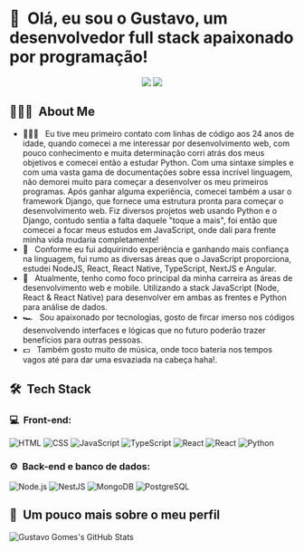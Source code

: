 <h1>👋 &nbsp;Olá, eu sou o Gustavo, um desenvolvedor full stack apaixonado por programação!</h1>
<p align="center"
<a href="https://www.linkedin.com/in/gustavo-gomes-da-rosa-3a2039259/"><img src="https://img.shields.io/badge/-Gustavo%20Gomes%20Rosa-0077B5?style=flat-square&logo=Linkedin&logoColor=white"/></a>
<a href="mailto:gusthgomesdarosa@gmail.com"><img src="https://img.shields.io/badge/-gusthgomesdarosa@gmail.com-D14836?style=flat-square&logo=Gmail&logoColor=white"/></a>

</p>

<h2> 👨🏻‍💻 &nbsp;About Me </h2>

- 👨🏻‍💻 &nbsp; Eu tive meu primeiro contato com linhas de código aos 24 anos de idade, quando comecei a me interessar por desenvolvimento web, com pouco conhecimento e muita determinação corri atrás dos meus objetivos e comecei então a estudar Python. Com uma sintaxe simples e com uma vasta gama de documentações sobre essa incrível linguagem, não demorei muito para começar a desenvolver os meu primeiros programas. Após ganhar alguma experiência, comecei também a usar o framework Django, que fornece uma estrutura pronta para começar o desenvolvimento web. Fiz diversos projetos web usando Python e o Django, contudo sentia a falta daquele "toque a mais", foi então que comecei a focar meus estudos em JavaScript, onde dali para frente minha vida mudaria completamente!
- 💚 &nbsp; Conforme eu fui adquirindo experiência e ganhando mais confiança na linguagem, fui rumo as diversas áreas que o JavaScript proporciona, estudei NodeJS, React, React Native, TypeScript, NextJS e Angular.
- 🚀 &nbsp; Atualmente, tenho como foco principal da minha carreira as áreas de desenvolvimento web e mobile. Utilizando a stack JavaScript (Node, React & React Native) para desenvolver em ambas as frentes e Python para análise de dados.
- 🏎 &nbsp; Sou apaixonado por tecnologias, gosto de fircar imerso nos códigos desenvolvendo interfaces e lógicas que no futuro poderão trazer benefícios para outras pessoas.
- 💵 &nbsp; Também gosto muito de música, onde toco bateria nos tempos vagos até para dar uma esvaziada na cabeça haha!.

<h2> 🛠 &nbsp;Tech Stack</h2>
<h3>💻 &nbsp;Front-end:</h3>

![HTML](https://img.shields.io/badge/-HTML-333333?style=flat&logo=HTML5)
![CSS](https://img.shields.io/badge/-CSS-333333?style=flat&logo=CSS3&logoColor=1572B6)
![JavaScript](https://img.shields.io/badge/-JavaScript-333333?style=flat&logo=javascript)
![TypeScript](https://img.shields.io/badge/-TypeScript-333333?style=flat&logo=typescript&logoColor=2D79C7)
![React](https://img.shields.io/badge/-React-333333?style=flat&logo=react)
![React](https://img.shields.io/badge/-React%20Native-333333?style=flat&logo=react)
![Python](https://img.shields.io/badge/-Python-333333?style=flat&logo=python)

<h3>⚙️ &nbsp;Back-end e banco de dados:</h3>

![Node.js](https://img.shields.io/badge/-Node.js-333333?style=flat&logo=node.js)
![NestJS](https://img.shields.io/badge/-NestJS-333333?style=flat&logo=nestjs&logoColor=E535AB)
![MongoDB](https://img.shields.io/badge/-MongoDB-333333?style=flat&logo=mongodb)
![PostgreSQL](https://img.shields.io/badge/-PostgreSQL-333333?style=flat&logo=postgresql)

<h2>🚀 &nbsp;Um pouco mais sobre o meu perfil</h2>

![Gustavo Gomes's GitHub Stats](https://github-readme-stats.vercel.app/api?username=Gusthgomes&show_icons=true&theme=dracula)
